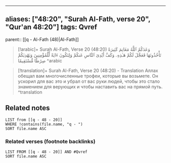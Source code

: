 
---
aliases: ["48:20", "Surah Al-Fath, verse 20", "Qur'an 48:20"]
tags: Qvref
---

parent:: [[q - Al-Fath (48)|Al-Fath]]

> [!arabic]+ Surah Al-Fath, Verse 20 (48:20)
> <span class="quran-arabic">وَعَدَكُمُ ٱللَّهُ مَغَانِمَ كَثِيرَةً تَأْخُذُونَهَا فَعَجَّلَ لَكُمْ هَـٰذِهِۦ وَكَفَّ أَيْدِىَ ٱلنَّاسِ عَنكُمْ وَلِتَكُونَ ءَايَةً لِّلْمُؤْمِنِينَ وَيَهْدِيَكُمْ صِرَٰطًا مُّسْتَقِيمًا</span>
^arabic

> [!translation]+ Surah Al-Fath, Verse 20 (48:20) - Translation
> Аллах обещал вам многочисленные трофеи, которые вы возьмете. Он ускорил для вас это и убрал от вас руки людей, чтобы это стало знамением для верующих и чтобы наставить вас на прямой путь.
^translation



## Related notes
```dataview
LIST from [[q - 48 - 20]]
WHERE !contains(file.name, "q - ")
SORT file.name ASC
```

### Related verses (footnote backlinks)
```dataview
LIST FROM [[q - 48 - 20]] AND #Qvref
SORT file.name ASC
```

